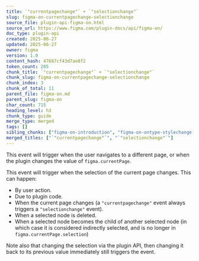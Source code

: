 ```yaml
---
title: `"currentpagechange"` + `"selectionchange"`
slug: figma-on-currentpagechange-selectionchange
source_file: plugin-api-figma-on.html
source_url: https://www.figma.com/plugin-docs/api/figma-on/
doc_type: plugin-api
created: 2025-06-27
updated: 2025-06-27
owner: figma
version: 1.0
content_hash: 47687cf43d7ae8f2
token_count: 205
chunk_title: `"currentpagechange"` + `"selectionchange"`
chunk_slug: figma-on-currentpagechange-selectionchange
chunk_index: 3
chunk_of_total: 11
parent_file: figma-on.md
parent_slug: figma-on
char_count: 715
heading_level: h3
chunk_type: guide
merge_type: merged
tags: []
sibling_chunks: ["figma-on-introduction", "figma-on-ontype-stylechange-callback-event-stylec", "figma-on-callback", "figma-on-documentchange", "figma-on-textreview", "figma-on-drop", "figma-on-close", "figma-on-run", "figma-on-stylechange", "figma-on-timerstart"]
merged_titles: ["`"currentpagechange"`", "`"selectionchange"`"]
---
```


This event will trigger when the user navigates to a different page, or when the plugin changes the value of `figma.currentPage`.

This event will trigger when the selection of the current page changes. This can happen:

- By user action.
- Due to plugin code.
- When the current page changes (a `"currentpagechange"` event always triggers a `"selectionchange"` event).
- When a selected node is deleted.
- When a selected node becomes the child of another selected node (in which case it is considered indirectly selected, and is no longer in `figma.currentPage.selection`)

Note also that changing the selection via the plugin API, then changing it back to its previous value immediately still triggers the event.